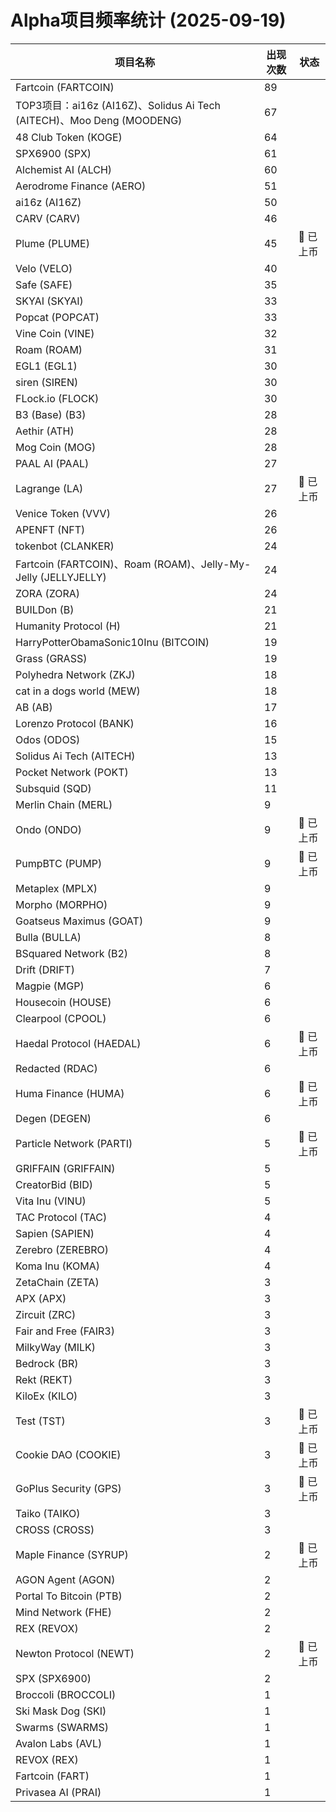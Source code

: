# Alpha项目频率统计 (2025-09-19)

| 项目名称 | 出现次数 | 状态 |
| --- | --- | --- |
| Fartcoin (FARTCOIN) | 89 |  |
| TOP3项目：ai16z (AI16Z)、Solidus Ai Tech (AITECH)、Moo Deng (MOODENG) | 67 |  |
| 48 Club Token (KOGE) | 64 |  |
| SPX6900 (SPX) | 61 |  |
| Alchemist AI (ALCH) | 60 |  |
| Aerodrome Finance (AERO) | 51 |  |
| ai16z (AI16Z) | 50 |  |
| CARV (CARV) | 46 |  |
| Plume (PLUME) | 45 | 🔔 已上币 |
| Velo (VELO) | 40 |  |
| Safe (SAFE) | 35 |  |
| SKYAI (SKYAI) | 33 |  |
| Popcat (POPCAT) | 33 |  |
| Vine Coin (VINE) | 32 |  |
| Roam (ROAM) | 31 |  |
| EGL1 (EGL1) | 30 |  |
| siren (SIREN) | 30 |  |
| FLock.io (FLOCK) | 30 |  |
| B3 (Base) (B3) | 28 |  |
| Aethir (ATH) | 28 |  |
| Mog Coin (MOG) | 28 |  |
| PAAL AI (PAAL) | 27 |  |
| Lagrange (LA) | 27 | 🔔 已上币 |
| Venice Token (VVV) | 26 |  |
| APENFT (NFT) | 26 |  |
| tokenbot (CLANKER) | 24 |  |
| Fartcoin (FARTCOIN)、Roam (ROAM)、Jelly-My-Jelly (JELLYJELLY) | 24 |  |
| ZORA (ZORA) | 24 |  |
| BUILDon (B) | 21 |  |
| Humanity Protocol (H) | 21 |  |
| HarryPotterObamaSonic10Inu (BITCOIN) | 19 |  |
| Grass (GRASS) | 19 |  |
| Polyhedra Network (ZKJ) | 18 |  |
| cat in a dogs world (MEW) | 18 |  |
| AB (AB) | 17 |  |
| Lorenzo Protocol (BANK) | 16 |  |
| Odos (ODOS) | 15 |  |
| Solidus Ai Tech (AITECH) | 13 |  |
| Pocket Network (POKT) | 13 |  |
| Subsquid (SQD) | 11 |  |
| Merlin Chain (MERL) | 9 |  |
| Ondo (ONDO) | 9 | 🔔 已上币 |
| PumpBTC (PUMP) | 9 | 🔔 已上币 |
| Metaplex (MPLX) | 9 |  |
| Morpho (MORPHO) | 9 |  |
| Goatseus Maximus (GOAT) | 9 |  |
| Bulla (BULLA) | 8 |  |
| BSquared Network (B2) | 8 |  |
| Drift (DRIFT) | 7 |  |
| Magpie (MGP) | 6 |  |
| Housecoin (HOUSE) | 6 |  |
| Clearpool (CPOOL) | 6 |  |
| Haedal Protocol (HAEDAL) | 6 | 🔔 已上币 |
| Redacted (RDAC) | 6 |  |
| Huma Finance (HUMA) | 6 | 🔔 已上币 |
| Degen (DEGEN) | 6 |  |
| Particle Network (PARTI) | 5 | 🔔 已上币 |
| GRIFFAIN (GRIFFAIN) | 5 |  |
| CreatorBid (BID) | 5 |  |
| Vita Inu (VINU) | 5 |  |
| TAC Protocol (TAC) | 4 |  |
| Sapien (SAPIEN) | 4 |  |
| Zerebro (ZEREBRO) | 4 |  |
| Koma Inu (KOMA) | 4 |  |
| ZetaChain (ZETA) | 3 |  |
| APX (APX) | 3 |  |
| Zircuit (ZRC) | 3 |  |
| Fair and Free (FAIR3) | 3 |  |
| MilkyWay (MILK) | 3 |  |
| Bedrock (BR) | 3 |  |
| Rekt (REKT) | 3 |  |
| KiloEx (KILO) | 3 |  |
| Test (TST) | 3 | 🔔 已上币 |
| Cookie DAO (COOKIE) | 3 | 🔔 已上币 |
| GoPlus Security (GPS) | 3 | 🔔 已上币 |
| Taiko (TAIKO) | 3 |  |
| CROSS (CROSS) | 3 |  |
| Maple Finance (SYRUP) | 2 | 🔔 已上币 |
| AGON Agent (AGON) | 2 |  |
| Portal To Bitcoin (PTB) | 2 |  |
| Mind Network (FHE) | 2 |  |
| REX (REVOX) | 2 |  |
| Newton Protocol (NEWT) | 2 | 🔔 已上币 |
| SPX (SPX6900) | 2 |  |
| Broccoli (BROCCOLI) | 1 |  |
| Ski Mask Dog (SKI) | 1 |  |
| Swarms (SWARMS) | 1 |  |
| Avalon Labs (AVL) | 1 |  |
| REVOX (REX) | 1 |  |
| Fartcoin (FART) | 1 |  |
| Privasea AI (PRAI) | 1 |  |
